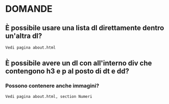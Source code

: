 # DOMANDE

## È possibile usare una lista dl direttamente dentro un'altra dl? 
    Vedi pagina about.html

## È possibile avere un dl con all'interno div che contengono h3 e p al posto di dt e dd?
### Possono contenere anche immagini?
    Vedi pagina about.html, section Numeri
